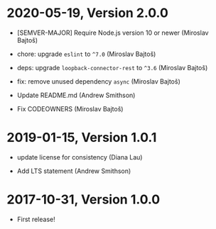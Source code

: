 2020-05-19, Version 2.0.0
=========================

 * [SEMVER-MAJOR] Require Node.js version 10 or newer (Miroslav Bajtoš)

 * chore: upgrade `eslint` to `^7.0` (Miroslav Bajtoš)

 * deps: upgrade `loopback-connector-rest` to `^3.6` (Miroslav Bajtoš)

 * fix: remove unused dependency `async` (Miroslav Bajtoš)

 * Update README.md (Andrew Smithson)

 * Fix CODEOWNERS (Miroslav Bajtoš)


2019-01-15, Version 1.0.1
=========================

 * update license for consistency (Diana Lau)

 * Add LTS statement (Andrew Smithson)


2017-10-31, Version 1.0.0
=========================

 * First release!
